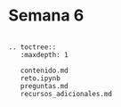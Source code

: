 # Semana 6


```{eval-rst}

.. toctree::
   :maxdepth: 1

   contenido.md
   reto.ipynb
   preguntas.md
   recursos_adicionales.md

```

